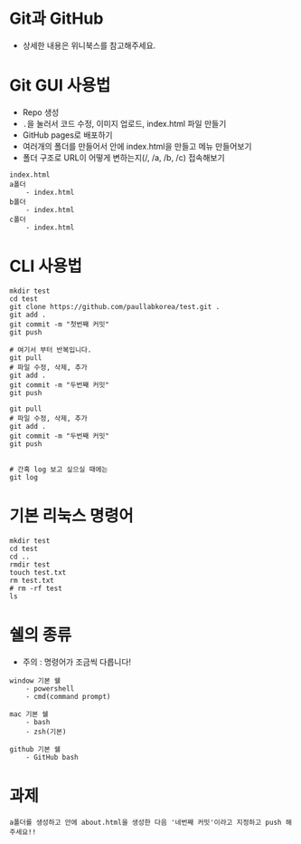# Git과 GitHub
* 상세한 내용은 위니북스를 참고해주세요.

# Git GUI 사용법

* Repo 생성
* `.`을 눌러서 코드 수정, 이미지 업로드, index.html 파일 만들기
* GitHub pages로 배포하기
* 여러개의 폴더를 만들어서 안에 index.html을 만들고 메뉴 만들어보기
* 폴더 구조로 URL이 어떻게 변하는지(/, /a, /b, /c) 접속해보기

```
index.html
a폴더
    - index.html
b폴더
    - index.html
c폴더
    - index.html
```

# CLI 사용법

```
mkdir test
cd test
git clone https://github.com/paullabkorea/test.git .
git add .
git commit -m "첫번째 커밋"
git push

# 여기서 부터 반복입니다.
git pull
# 파일 수정, 삭제, 추가
git add .
git commit -m "두번째 커밋"
git push

git pull
# 파일 수정, 삭제, 추가
git add .
git commit -m "두번째 커밋"
git push


# 간혹 log 보고 싶으실 때에는
git log
```

# 기본 리눅스 명령어

```shell
mkdir test
cd test
cd ..
rmdir test
touch test.txt
rm test.txt
# rm -rf test
ls
```

# 쉘의 종류

* 주의 : 명령어가 조금씩 다릅니다!

```
window 기본 쉘
    - powershell
    - cmd(command prompt)

mac 기본 쉘
    - bash
    - zsh(기본)

github 기본 쉘
    - GitHub bash
```

# 과제

```
a폴더를 생성하고 안에 about.html을 생성한 다음 '네번째 커밋'이라고 지정하고 push 해주세요!!
```
